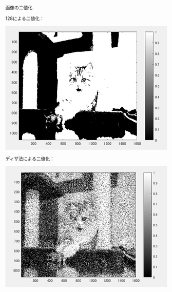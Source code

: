 画像の二値化.

128による二値化：

![](https://github.com/suuzoudan/homework/blob/master/2cat.PNG?raw=true)


ディザ法による二値化：

![](https://github.com/suuzoudan/homework/blob/master/22cat.PNG?raw=true)


